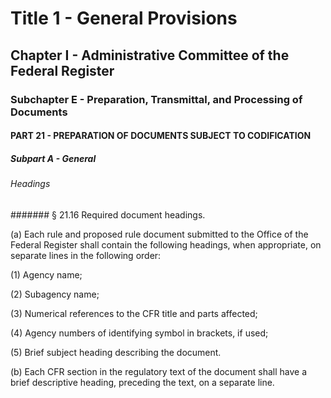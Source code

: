 
# Title 1 - General Provisions
## Chapter I - Administrative Committee of the Federal Register
### Subchapter E - Preparation, Transmittal, and Processing of Documents
#### PART 21 - PREPARATION OF DOCUMENTS SUBJECT TO CODIFICATION
##### Subpart A - General
###### Headings
####### § 21.16 Required document headings.

(a) Each rule and proposed rule document submitted to the Office of the Federal Register shall contain the following headings, when appropriate, on separate lines in the following order:

(1) Agency name;

(2) Subagency name;

(3) Numerical references to the CFR title and parts affected;

(4) Agency numbers of identifying symbol in brackets, if used;

(5) Brief subject heading describing the document.

(b) Each CFR section in the regulatory text of the document shall have a brief descriptive heading, preceding the text, on a separate line.
